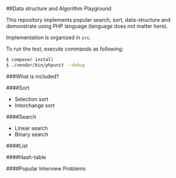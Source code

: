 ##Data structure and Algorithm Playground
 
This repository implements popular search, sort, data-structure and demonstrate 
using PHP language (language does not matter here).

Implementation is organized in `src`.

To run the test, execute commands as following:

```bash
$ composer install
$ ./vendor/bin/phpunit --debug
```

###What is included?

####Sort
- Selection sort
- Interchange sort

####Search
- Linear search
- Binary search

####List


####Hash-table


####Popular Interview Problems
